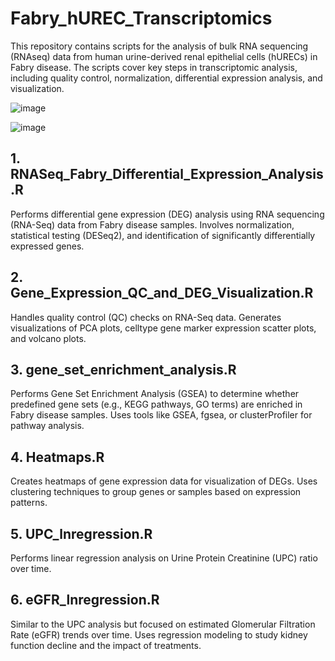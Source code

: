 # Fabry_hUREC_Transcriptomics
This repository contains scripts for the analysis of bulk RNA sequencing (RNAseq) data from human urine-derived renal epithelial cells (hURECs) in Fabry disease. The scripts cover key steps in transcriptomic analysis, including quality control, normalization, differential expression analysis, and visualization.

![image](https://github.com/user-attachments/assets/e5b7861d-45aa-40b6-bd44-ac5e6e560555)

![image](https://github.com/user-attachments/assets/7983d3b4-d928-41c0-bce6-c116c6f35931)

## 1. RNASeq_Fabry_Differential_Expression_Analysis.R

Performs differential gene expression (DEG) analysis using RNA sequencing (RNA-Seq) data from Fabry disease samples. Involves normalization, statistical testing (DESeq2), and identification of significantly differentially expressed genes.

## 2. Gene_Expression_QC_and_DEG_Visualization.R

Handles quality control (QC) checks on RNA-Seq data. Generates visualizations of PCA plots, celltype gene marker expression scatter plots, and volcano plots.

## 3. gene_set_enrichment_analysis.R

Performs Gene Set Enrichment Analysis (GSEA) to determine whether predefined gene sets (e.g., KEGG pathways, GO terms) are enriched in Fabry disease samples.
Uses tools like GSEA, fgsea, or clusterProfiler for pathway analysis.

## 4. Heatmaps.R

Creates heatmaps of gene expression data for visualization of DEGs.
Uses clustering techniques to group genes or samples based on expression patterns.

## 5. UPC_lnregression.R

Performs linear regression analysis on Urine Protein Creatinine (UPC) ratio over time.

## 6. eGFR_lnregression.R

Similar to the UPC analysis but focused on estimated Glomerular Filtration Rate (eGFR) trends over time.
Uses regression modeling to study kidney function decline and the impact of treatments.

